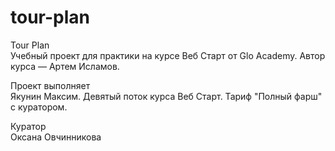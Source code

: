 # tour-plan

Tour Plan  
Учебный проект для практики на курсе Веб Старт от Glo Academy. Автор курса — Артем Исламов.

Проект выполняет  
Якунин Максим. Девятый поток курса Веб Старт. Тариф "Полный фарш" с куратором.

Куратор  
Оксана Овчинникова
